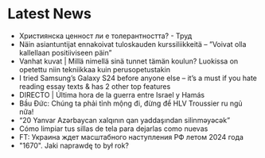 # Latest News
-  Християнска ценност ли е толерантността? - Труд
-  Näin asiantuntijat ennakoivat tuloskauden kurssiliikkeitä – ”Voivat olla kallellaan positiiviseen päin”
-  Vanhat kuvat | Millä nimellä sinä tunnet tämän koulun? Luokissa on opetettu niin tekniikkaa kuin perusopetustakin
-  I tried Samsung’s Galaxy S24 before anyone else – it’s a must if you hate reading essay texts & has 2 other top features
-  DIRECTO | Última hora de la guerra entre Israel y Hamás
-  Bầu Đức: Chúng ta phải tỉnh mộng đi, đừng để HLV Troussier ru ngủ nữa!
-  “20 Yanvar Azərbaycan xalqının qan yaddaşından silinməyəcək”
-  Cómo limpiar tus sillas de tela para dejarlas como nuevas
-  FT: Украина ждет масштабного наступления РФ летом 2024 года
-  "1670". Jaki naprawdę to był rok?
